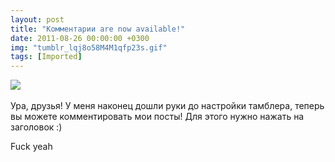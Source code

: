 ```yaml
---
layout: post
title: "Комментарии are now available!"
date: 2011-08-26 00:00:00 +0300
img: "tumblr_lqj8o58M4M1qfp23s.gif"
tags: [Imported]
---
```


![](/blog/assets/tumblr_lqj8o58M4M1qfp23s.gif) 

Ура, друзья! У меня наконец дошли руки до настройки тамблера, теперь вы можете комментировать мои посты! Для этого нужно нажать на заголовок :)

Fuck yeah